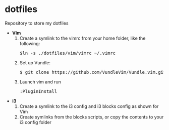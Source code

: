 # dotfiles
Repository to store my dotfiles

<ul>
  <li>
    <b>Vim</b>
    <ol>
      <li>
        Create a symlink to the vimrc from your home folder, like the following:
        <pre>$ln -s ./dotfiles/vim/vimrc ~/.vimrc</pre>
      </li>
      <li>
        Set up Vundle:
        <pre>$ git clone https://github.com/VundleVim/Vundle.vim.git ~/.vim/bundle/Vundle.vim</pre>
      </li>
      <li>Launch vim and run <pre>:PluginInstall</pre></li>
    </ol>
  </li>
  <li>
    <b>i3</b>
    <ol>
      <li>
        Create a symlink to the i3 config and i3 blocks config as shown for Vim
      </li>
      <li>
        Create symlinks from the blocks scripts, or copy the contents to your i3 config folder
      </li>
    </ol>
</ul>
